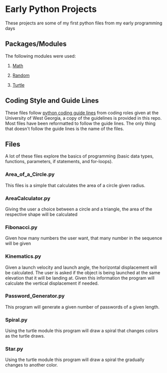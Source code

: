 # Early Python Projects

These projects are some of my first python files from my early programming days

## Packages/Modules

The following modules were used:

1. [Math](https://docs.python.org/3/library/math.html)

2. [Random](https://docs.python.org/3/library/random.html)

3. [Turtle](https://docs.python.org/3/library/turtle.html)

## Coding Style and Guide Lines

These files follow [python coding guide lines](https://github.com/davidreklaw/PythonProjects/blob/main/UWG_Python_Style_Guide.txt) from coding roles given at the University of West Georgia, a copy of the guidelines is provided in this repo. Most files have been reformatted to follow the guide lines. The only thing that doesn't follow the guide lines is the name of the files.

## Files

A lot of these files explore the basics of programming (basic data types, functions, parameters, if statements, and for-loops).

### Area_of_a_Circle.py

This files is a simple that calculates the area of a circle given radius.

### AreaCalculator.py

Giving the user a choice between a circle and a triangle, the area of the respective shape will be calculated

### Fibonacci.py

Given how many numbers the user want, that many number in the sequence will be given

### Kinematics.py

Given a launch velocity and launch angle, the horizontal displacement will be calculated. The user is asked if the object is being launched at the same elevation that it will be landing at. Given this information the program will calculate the vertical displacement if needed.

### Password_Generator.py

This program will generate a given number of passwords of a given length.

### Spiral.py

Using the turtle module this program will draw a spiral that changes colors as the turtle draws.

### Star.py

Using the turtle module this program will draw a spiral the gradually changes to another color.